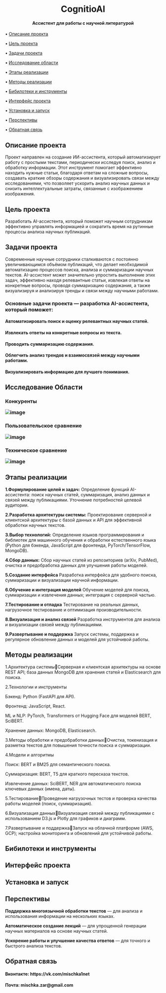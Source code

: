<h1  align="center">CognitioAI
</h1>
  

<h4  align="center">Ассистент для работы с научной литературой</h4>

  
  

<p  align="center">

• <a  href="#Описание проекта">Описание проекта</a> 

• <a  href="#Цель-проекта">Цель проекта</a>

• <a  href="#задачи-проекта">Задачи проекта</a>

• <a  href="#исследование-области">Исследование области</a>

• <a  href="#этапы-реализации">Этапы реализации</a>

• <a  href="#методы-реализации">Методы реализации</a>

• <a  href="#бибилотеки-и-инструменты">Бибилотеки и инструменты</a>

• <a  href="#Интерфейс-проекта">Интерфейс проекта</a>

• <a  href="#установка-и-запуск">Установка и запуск</a>

• <a  href="#перспективы">Перспективы</a>

• <a  href="#обратная-связь">Обратная связь</a>

</p>

  
  

## Описание проекта
Проект направлен на создание ИИ-ассистента, который автоматизирует работу с простыми текстами, периодически исследуя поиск, анализ и обработку информации. Этот инструмент помогает эффективно находить нужные статьи, благодаря ответам на сложные вопросы, создавать краткие обзоры содержания и визуализировать связи между исследованиями, что позволяет ускорить анализ научных данных и снизить интеллектуальные затраты, связанные с изображением изображения.


## Цель проекта
Разработать AI-ассистента, который поможет научным сотрудникам эффективно управлять информацией и сократить время на рутинные процессы анализа научных публикаций.


## Задачи проекта
Современные научные сотрудники сталкиваются с постоянно увеличивающимся объёмом публикаций, что делает необходимой автоматизацию процессов поиска, анализа и суммаризации научных текстов. AI-ассистент может значительно упростить выполнение этих задач, эффективно находя релевантные статьи, извлекая ответы на конкретные вопросы, проводя суммаризацию содержания, а также визуализируя и анализируя тренды и связи между научными работами.
<h3  align="left"> Основные задачи проекта — разработка AI-ассистента, который поможет:
<h4  align="left"> Автоматизировать поиск и оценку релевантных научных статей.
<h4  align="left"> Извлекать ответы на конкретные вопросы из текста.
<h4  align="left"> Проводить суммаризацию содержания.
<h4 align="left"> Облегчить анализ трендов и взаимосвязей между научными работами.
<h4  align="left"> Визуализировать информацию для лучшего понимания.


## Исследование Области
<h3  align="left">Конкуренты 
  
![image](https://github.com/user-attachments/assets/f97640b5-e81e-4a60-b2d0-6d63cefd5a79)


<h3  align="left">Пользовательское сравнение

![image](https://github.com/user-attachments/assets/3481d41f-0fcb-4a0a-bedf-2468225fed3a)

<h3  align="left">Техническое сравнение 

![image](https://github.com/user-attachments/assets/4aafb4fd-e38b-4aee-ad52-4c64690c6640)

## Этапы реализации
**1.Формулирование целей и задач:** Определение функций AI-ассистента: поиск научных статей, суммаризация, анализ данных и связей между публикациями. Уточнение потребностей целевой аудитории.

**2.Разработка архитектуры системы:** Проектирование серверной и клиентской архитектуры с базой данных и API для эффективной обработки научных текстов.

**3.Выбор технологий:** Определение языков программирования и библиотек для машинного обучения и обработки естественного языка (Python для бэкенда, JavaScript для фронтенда, PyTorch/TensorFlow, MongoDB).

**4.Сбор данных:** Сбор научных статей из репозиториев (arXiv, PubMed), очистка и предобработка данных для улучшения работы моделей.

**5.Создание интерфейса** Разработка интерфейса для удобного поиска, суммаризации и визуализации научной информации.

**6.Обучение и интеграция моделей** Обучение моделей для поиска, суммаризации и извлечения данных; интеграция с серверной частью.

**7.Тестирование и отладка** Тестирование на реальных данных, нагрузочное тестирование и оптимизация производительности.

**8.Визуализация и анализ связей** Разработка инструментов для анализа и визуализации связей между публикациями.

**9.Развертывание и поддержка** Запуск системы, поддержка и регулярное обновление данных и моделей для устойчивой работы.

## Методы реализации
1.Архитектура системыСерверная и клиентская архитектуры на основе REST API; база данных MongoDB для хранения статей и Elasticsearch для поиска.


2.Технологии и инструменты

Бэкенд: Python (FastAPI для API).

Фронтенд: JavaScript, React.

ML и NLP: PyTorch, Transformers от Hugging Face для моделей BERT, SciBERT.

Хранение данных: MongoDB, Elasticsearch.


3.Методы обработки и предобработки данныхОчистка, токенизация и разметка текстов для повышения точности поиска и суммаризации.

4.Модели и алгоритмы

Поиск: BERT и BM25 для семантического поиска.

Суммаризация: BERT, T5 для краткого пересказа текстов.

Извлечение данных: SciBERT, NER для автоматического поиска ключевых данных (имена, даты).


5.ТестированиеПроведение нагрузочных тестов и проверка качества работы моделей (поиск, суммаризация).


6.Визуализация данныхВизуализация связей между публикациями с использованием D3.js и Plotly для графиков и диаграмм.


7.Развертывание и поддержкаЗапуск на облачной платформе (AWS, GCP); настройка мониторинга и обновлений для устойчивой работы.




## Бибилотеки и инструменты

## Интерфейс проекта

## Установка и запуск

## Перспективы
**Поддержка многоязычной обработки текстов** — для анализа и использования информации на нескольких языках.

**Автоматическое создание лекций** — для упрощенной генерации научных материалов на основе научных статей.

**Ускорение работы и улучшение качества ответов** — для точного и быстрого анализа текстов.
  
## Обратная связь
<h4  align="left">Вконтакте: https://vk.com/mischka1net
<h4  align="left">Почта: mischka.zar@gmail.com






  
